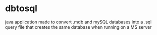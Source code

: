 # dbtosql
java application made to convert .mdb and mySQL databases into a .sql query file that creates the same database when running on a MS server
